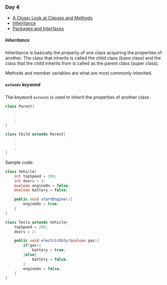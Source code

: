 ### Day 4
* [A Closer Look at Classes and Methods](#a-closer-look-at-classes-and-methods)
* [Inheritance](#inheritance)
* [Packages and Interfaces](#packages-and-interfaces)




##### Inheritance
Inheritance is basically the property of one class acquiring the properties of another. The class that inherits is called the child class (base class) and the class that the child inherits from is called as the parent class (super class).

Methods and member variables are what are most commonly inherited.

##### `extends` keyword
The keyword `extends` is used to inherit the properties of another class.

```java
class Parent{
    .
    .
    .
}

class Child extends Parent{
    .
    .
    .
}
```
Sample code:

```java
class Vehicle{
    int topSpeed = 100;
    int doors = 4;
    boolean engineOn = false;
    boolean battery = false;

    public void startEngine(){
        engineOn = true;
    }
}

class Tesla extends Vehicle{
    topSpeed = 200;
    doors = 2;

    public void electricOnly(boolean gas){
        if(gas){
            battery = true;
        }else{
            battery = false;
        }
        engineOn = false;
    }
}
```

